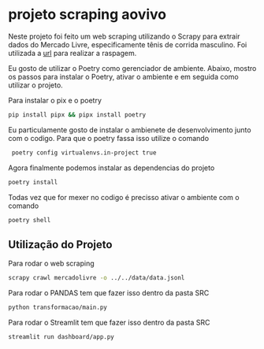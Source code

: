 # projeto scraping aovivo

Neste projeto foi feito um web scraping utilizando o Scrapy para extrair dados do Mercado Livre, especificamente tênis de corrida masculino. Foi utilizada a [url]("https://lista.mercadolivre.com.br/tenis-corrida-masculino") para realizar a raspagem.

Eu gosto de utilizar o Poetry como gerenciador de ambiente. Abaixo, mostro os passos para instalar o Poetry, ativar o ambiente e em seguida como utilizar o projeto.


Para instalar o pix e o poetry
```bash
pip install pipx && pipx install poetry
```

Eu particulamente gosto de instalar o ambienete de desenvolvimento junto com o codigo. Para que o poetry fassa isso utilize o comando

```bash
 poetry config virtualenvs.in-project true 
 ```

Agora finalmente podemos instalar as dependencias do projeto
```bash
poetry install
```

Todas vez que for mexer no codigo é precisso ativar o ambiente com o comando
```bash
poetry shell
```
## Utilização do Projeto

Para rodar o web scraping

```bash
scrapy crawl mercadolivre -o ../../data/data.jsonl
```

Para rodar o PANDAS tem que fazer isso dentro da pasta SRC

```bash
python transformacao/main.py
```

Para rodar o Streamlit tem que fazer isso dentro da pasta SRC

```bash
streamlit run dashboard/app.py 
```